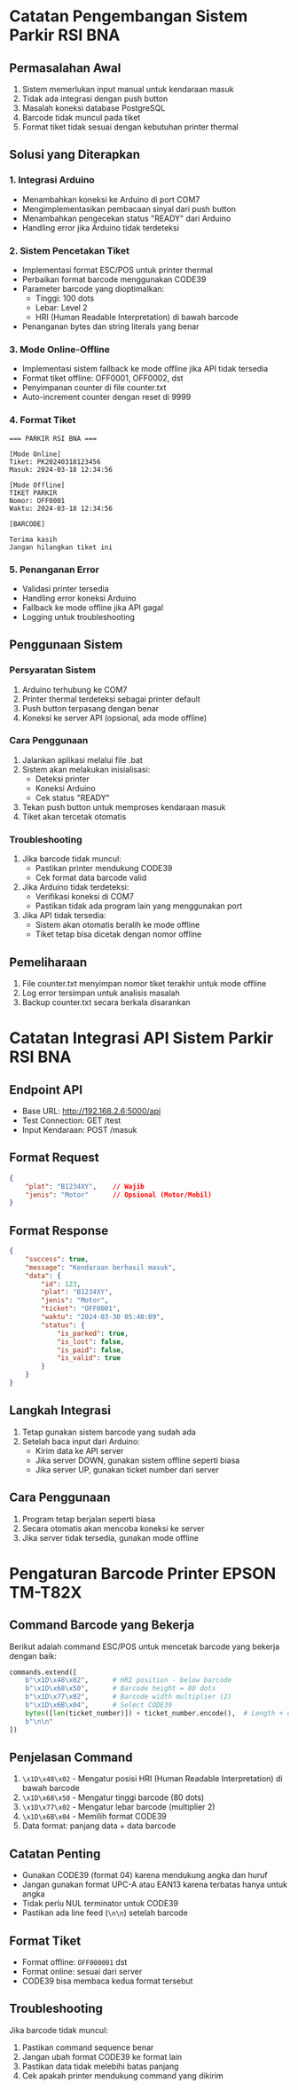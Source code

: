 # Catatan Pengembangan Sistem Parkir RSI BNA

## Permasalahan Awal
1. Sistem memerlukan input manual untuk kendaraan masuk
2. Tidak ada integrasi dengan push button
3. Masalah koneksi database PostgreSQL
4. Barcode tidak muncul pada tiket
5. Format tiket tidak sesuai dengan kebutuhan printer thermal

## Solusi yang Diterapkan

### 1. Integrasi Arduino
- Menambahkan koneksi ke Arduino di port COM7
- Mengimplementasikan pembacaan sinyal dari push button
- Menambahkan pengecekan status "READY" dari Arduino
- Handling error jika Arduino tidak terdeteksi

### 2. Sistem Pencetakan Tiket
- Implementasi format ESC/POS untuk printer thermal
- Perbaikan format barcode menggunakan CODE39
- Parameter barcode yang dioptimalkan:
  - Tinggi: 100 dots
  - Lebar: Level 2
  - HRI (Human Readable Interpretation) di bawah barcode
- Penanganan bytes dan string literals yang benar

### 3. Mode Online-Offline
- Implementasi sistem fallback ke mode offline jika API tidak tersedia
- Format tiket offline: OFF0001, OFF0002, dst
- Penyimpanan counter di file counter.txt
- Auto-increment counter dengan reset di 9999

### 4. Format Tiket
```
=== PARKIR RSI BNA ===

[Mode Online]
Tiket: PK20240318123456
Masuk: 2024-03-18 12:34:56

[Mode Offline]
TIKET PARKIR
Nomor: OFF0001
Waktu: 2024-03-18 12:34:56

[BARCODE]

Terima kasih
Jangan hilangkan tiket ini
```

### 5. Penanganan Error
- Validasi printer tersedia
- Handling error koneksi Arduino
- Fallback ke mode offline jika API gagal
- Logging untuk troubleshooting

## Penggunaan Sistem

### Persyaratan Sistem
1. Arduino terhubung ke COM7
2. Printer thermal terdeteksi sebagai printer default
3. Push button terpasang dengan benar
4. Koneksi ke server API (opsional, ada mode offline)

### Cara Penggunaan
1. Jalankan aplikasi melalui file .bat
2. Sistem akan melakukan inisialisasi:
   - Deteksi printer
   - Koneksi Arduino
   - Cek status "READY"
3. Tekan push button untuk memproses kendaraan masuk
4. Tiket akan tercetak otomatis

### Troubleshooting
1. Jika barcode tidak muncul:
   - Pastikan printer mendukung CODE39
   - Cek format data barcode valid
2. Jika Arduino tidak terdeteksi:
   - Verifikasi koneksi di COM7
   - Pastikan tidak ada program lain yang menggunakan port
3. Jika API tidak tersedia:
   - Sistem akan otomatis beralih ke mode offline
   - Tiket tetap bisa dicetak dengan nomor offline

## Pemeliharaan
1. File counter.txt menyimpan nomor tiket terakhir untuk mode offline
2. Log error tersimpan untuk analisis masalah
3. Backup counter.txt secara berkala disarankan

# Catatan Integrasi API Sistem Parkir RSI BNA

## Endpoint API
- Base URL: http://192.168.2.6:5000/api
- Test Connection: GET /test
- Input Kendaraan: POST /masuk

## Format Request
```json
{
    "plat": "B1234XY",    // Wajib
    "jenis": "Motor"      // Opsional (Motor/Mobil)
}
```

## Format Response
```json
{
    "success": true,
    "message": "Kendaraan berhasil masuk",
    "data": {
        "id": 123,
        "plat": "B1234XY",
        "jenis": "Motor",
        "ticket": "OFF0001",
        "waktu": "2024-03-30 05:40:09",
        "status": {
            "is_parked": true,
            "is_lost": false,
            "is_paid": false,
            "is_valid": true
        }
    }
}
```

## Langkah Integrasi
1. Tetap gunakan sistem barcode yang sudah ada
2. Setelah baca input dari Arduino:
   - Kirim data ke API server
   - Jika server DOWN, gunakan sistem offline seperti biasa
   - Jika server UP, gunakan ticket number dari server

## Cara Penggunaan
1. Program tetap berjalan seperti biasa
2. Secara otomatis akan mencoba koneksi ke server
3. Jika server tidak tersedia, gunakan mode offline

# Pengaturan Barcode Printer EPSON TM-T82X

## Command Barcode yang Bekerja
Berikut adalah command ESC/POS untuk mencetak barcode yang bekerja dengan baik:

```python
commands.extend([
    b"\x1D\x48\x02",      # HRI position - below barcode
    b"\x1D\x68\x50",      # Barcode height = 80 dots
    b"\x1D\x77\x02",      # Barcode width multiplier (2)
    b"\x1D\x6B\x04",      # Select CODE39
    bytes([len(ticket_number)]) + ticket_number.encode(),  # Length + data
    b"\n\n"
])
```

## Penjelasan Command
1. `\x1D\x48\x02` - Mengatur posisi HRI (Human Readable Interpretation) di bawah barcode
2. `\x1D\x68\x50` - Mengatur tinggi barcode (80 dots)
3. `\x1D\x77\x02` - Mengatur lebar barcode (multiplier 2)
4. `\x1D\x6B\x04` - Memilih format CODE39
5. Data format: panjang data + data barcode

## Catatan Penting
- Gunakan CODE39 (format 04) karena mendukung angka dan huruf
- Jangan gunakan format UPC-A atau EAN13 karena terbatas hanya untuk angka
- Tidak perlu NUL terminator untuk CODE39
- Pastikan ada line feed (`\n\n`) setelah barcode

## Format Tiket
- Format offline: `OFF000001` dst
- Format online: sesuai dari server
- CODE39 bisa membaca kedua format tersebut

## Troubleshooting
Jika barcode tidak muncul:
1. Pastikan command sequence benar
2. Jangan ubah format CODE39 ke format lain
3. Pastikan data tidak melebihi batas panjang
4. Cek apakah printer mendukung command yang dikirim